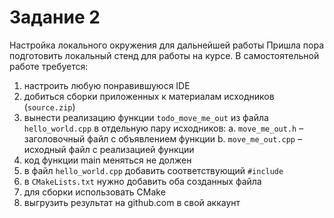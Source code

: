 # Задание 2
Настройка локального окружения для дальнейшей работы
Пришла пора подготовить локальный стенд для работы на курсе. 
В самостоятельной работе требуется:
1. настроить любую понравившуюся IDE 
2. добиться сборки приложенных к материалам исходников (`source.zip`)
3. вынести реализацию функции `todo_move_me_out` из файла `hello_world.cpp` в отдельную пару исходников:
   a. `move_me_out.h` – заголовочный файл с объявлением функции
   b. `move_me_out.cpp` – исходный файл с реализацией функции
4. код функции main меняться не должен
5. в файл `hello_world.cpp` добавить  соответствующий `#include`
6. в `CMakeLists.txt` нужно добавить оба созданных файла
7. для сборки использовать CMake
8. выгрузить результат на github.com в свой аккаунт
